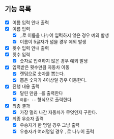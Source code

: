 ## 기능 목록

- [x] 이름 입력 안내 출력
- [x] 이름 입력
  - [x] `,`로 이름을 나누어 입력하지 않은 경우 예외 발생
  - [x] 이름이 5글자가 넘을 경우 예외 발생
- [x] 횟수 입력 안내 출력
- [x] 횟수 입력
  - [x] 숫자로 입력하지 않은 경우 예외 발생
- [x] 입력받은 횟수만큼 자동차 이동
    - [x] 랜덤으로 숫자를 뽑는다.
    - [x] 뽑은 숫자가 4이상일 경우 이동한다.
- [x] 진행 내용 출력
  - [x] 달린 만큼 `-`를 출력한다
  - [x] `이름: --` 형식으로 출력한다.
- [x] 최종 결과
    - [x] 가장 멀리 나간 자동차가 무엇인지 구한다.
- [x] 최종 우승자 출력
  - [x] 우승자가 한 명일 경우 그냥 출력
  - [x] 우승자가 여러명일 경우 `,`로 나누어 출력